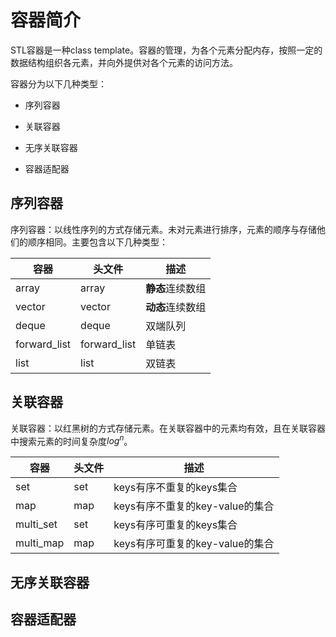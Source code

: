 # 容器简介

STL容器是一种class template。容器的管理，为各个元素分配内存，按照一定的数据结构组织各元素，并向外提供对各个元素的访问方法。

容器分为以下几种类型：

* 序列容器

* 关联容器

* 无序关联容器
  
* 容器适配器

## 序列容器

序列容器：以线性序列的方式存储元素。未对元素进行排序，元素的顺序与存储他们的顺序相同。主要包含以下几种类型：

| 容器         | 头文件       | 描述             |
| ------------ | ------------ | ---------------- |
| array        | array        | **静态**连续数组 |
| vector       | vector       | **动态**连续数组 |
| deque        | deque        | 双端队列         |
| forward_list | forward_list | 单链表           |
| list         | list         | 双链表           |

## 关联容器

关联容器：以红黑树的方式存储元素。在关联容器中的元素均有效，且在关联容器中搜索元素的时间复杂度$log^n$。

| 容器      | 头文件 | 描述                            |
| --------- | ------ | ------------------------------- |
| set       | set    | keys有序不重复的keys集合        |
| map       | map    | keys有序不重复的key-value的集合 |
| multi_set | set    | keys有序可重复的keys集合        |
| multi_map | map    | keys有序可重复的key-value的集合 |



## 无序关联容器

## 容器适配器